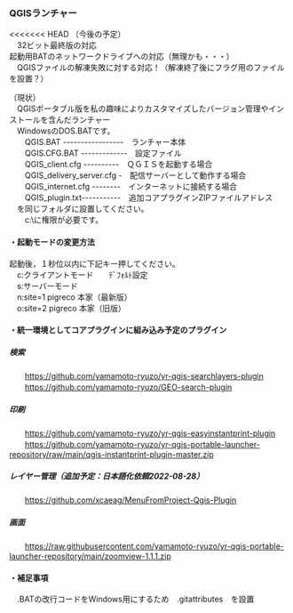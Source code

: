 ### QGISランチャー
<<<<<<< HEAD
（今後の予定）  
　32ビット最終版の対応  
  起動用BATのネットワークドライブへの対応（無理かも・・・）  
　QGISファイルの解凍失敗に対する対応！（解凍終了後にフラグ用のファイルを設置？）  

（現状）  
　QGISポータブル版を私の趣味によりカスタマイズしたバージョン管理やインストールを含んだランチャー  
　WindowsのDOS.BATです。  
　　QGIS.BAT -----------------　ランチャー本体  
　　QGIS.CFG.BAT -------------　設定ファイル  
　　QGIS_client.cfg ----------　ＱＧＩＳを起動する場合  
　　QGIS_delivery_server.cfg -　配信サーバーとして動作する場合  
　　QGIS_internet.cfg --------　インターネットに接続する場合  
　　QGIS_plugin.txt-----------　追加コアプラグインZIPファイルアドレス  
　を同じフォルダに設置してください。   
　　c:\に権限が必要です。  
#### ・起動モードの変更方法  
起動後，１秒位以内に下記キー押してください。  
　c:クライアントモード　　ﾃﾞﾌｫﾙﾄ設定  
　s:サーバーモード  
　n:site=1 pigreco 本家（最新版）  
　o:site=2 pigreco 本家（旧版）
#### ・統一環境としてコアプラグインに組み込み予定のプラグイン  
##### 検索  
　　https://github.com/yamamoto-ryuzo/yr-qgis-searchlayers-plugin  
　　https://github.com/yamamoto-ryuzo/GEO-search-plugin  
##### 印刷  
　　https://github.com/yamamoto-ryuzo/yr-qgis-easyinstantprint-plugin  
　　https://github.com/yamamoto-ryuzo/yr-qgis-portable-launcher-repository/raw/main/qgis-instantprint-plugin-master.zip  
##### レイヤー管理（追加予定：日本語化依頼2022-08-28）  
　　https://github.com/xcaeag/MenuFromProject-Qgis-Plugin  
##### 画面
　　https://raw.githubusercontent.com/yamamoto-ryuzo/yr-qgis-portable-launcher-repository/main/zoomview-1.1.1.zip  
#### ・補足事項  
　.BATの改行コードをWindows用にするため　.gitattributes　を設置 
